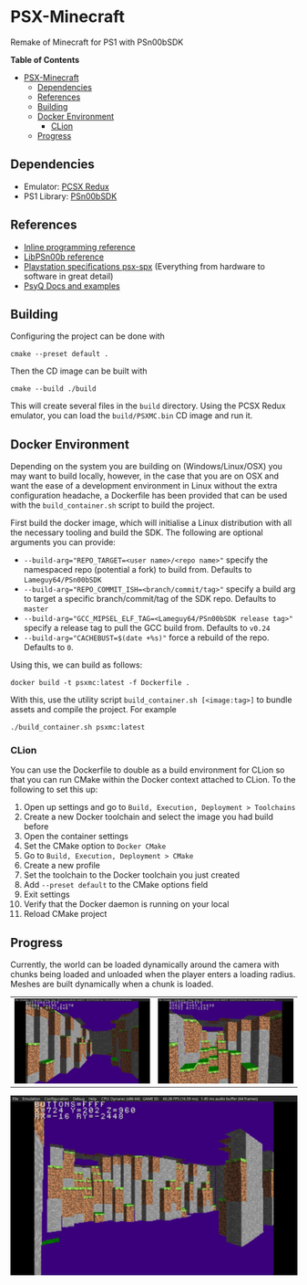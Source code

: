 # PSX-Minecraft

Remake of Minecraft for PS1 with PSn00bSDK

**Table of Contents**
<!-- TOC -->
* [PSX-Minecraft](#psx-minecraft)
  * [Dependencies](#dependencies)
  * [References](#references)
  * [Building](#building)
  * [Docker Environment](#docker-environment)
    * [CLion](#clion)
  * [Progress](#progress)
<!-- TOC -->

## Dependencies

* Emulator: [PCSX Redux](https://github.com/grumpycoders/pcsx-redux)
* PS1 Library: [PSn00bSDK](https://github.com/Lameguy64/PSn00bSDK)

## References

* [Inline programming reference](./docs/Inline%20Programming%20Reference.pdf)
* [LibPSn00b reference](./docs/LibPSn00b%20Reference.pdf)
* [Playstation specifications psx-spx](https://psx-spx.consoledev.net/kernelbios/)
  (Everything from hardware to software in great detail)
* [PsyQ Docs and examples](https://psx.arthus.net/sdk/Psy-Q/)

## Building

Configuring the project can be done with

```shell
cmake --preset default .
```

Then the CD image can be built with

```shell
cmake --build ./build
```

This will create several files in the `build` directory. Using the
PCSX Redux emulator, you can load the `build/PSXMC.bin` CD image
and run it.

## Docker Environment

Depending on the system you are building on (Windows/Linux/OSX) you may want to build locally,
however, in the case that you are on OSX and want the ease of a development environment in
Linux without the extra configuration headache, a Dockerfile has been provided that can be
used with the `build_container.sh` script to build the project.

First build the docker image, which will initialise a Linux distribution with all the necessary
tooling and build the SDK. The following are optional arguments you can provide:

* `--build-arg="REPO_TARGET=<user name>/<repo name>"` specify the namespaced repo (potential a fork) to build from. Defaults
  to `Lameguy64/PSn00bSDK`
* `--build-arg="REPO_COMMIT_ISH=<branch/commit/tag>"` specify a build arg to target a specific branch/commit/tag of the SDK repo.
  Defaults to `master`
* `--build-arg="GCC_MIPSEL_ELF_TAG=<Lameguy64/PSn00bSDK release tag>"` specify a release tag to pull the GCC build from.
  Defaults to `v0.24`
* `--build-arg="CACHEBUST=$(date +%s)"` force a rebuild of the repo. Defaults to `0`.

Using this, we can build as follows:

```shell
docker build -t psxmc:latest -f Dockerfile .
```

With this, use the utility script `build_container.sh [<image:tag>]` to bundle assets and compile the
project. For example

```shell
./build_container.sh psxmc:latest
```

### CLion

You can use the Dockerfile to double as a build environment for CLion so that you can run
CMake within the Docker context attached to CLion. To the following to set this up:

1. Open up settings and go to `Build, Execution, Deployment > Toolchains`
2. Create a new Docker toolchain and select the image you had build before
3. Open the container settings
4. Set the CMake option to `Docker CMake`
5. Go to `Build, Execution, Deployment > CMake`
6. Create a new profile
7. Set the toolchain to the Docker toolchain you just created
8. Add `--preset default` to the CMake options field
9. Exit settings
10. Verify that the Docker daemon is running on your local
11. Reload CMake project

## Progress

Currently, the world can be loaded dynamically around the camera with chunks being
loaded and unloaded when the player enters a loading radius. Meshes are built dynamically
when a chunk is loaded.

|                                            |                                            |
|--------------------------------------------|--------------------------------------------|
| ![Inter-Chunk Meshing](./docs/psxmc_1.png) | ![Inter-Chunk Meshing](./docs/psxmc_2.png) |


![PSXMC](./docs/PSXMC.png)
